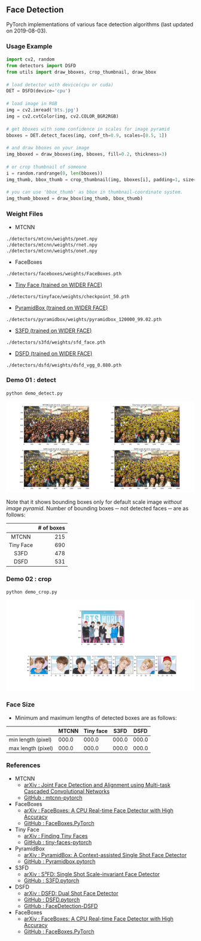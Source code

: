 ## Face Detection
PyTorch implementations of various face detection algorithms (last updated on 2019-08-03).

### Usage Example
```python
import cv2, random
from detectors import DSFD
from utils import draw_bboxes, crop_thumbnail, draw_bbox

# load detector with device(cpu or cuda)
DET = DSFD(device='cpu')

# load image in RGB
img = cv2.imread('bts.jpg')
img = cv2.cvtColor(img, cv2.COLOR_BGR2RGB)

# get bboxes with some confidence in scales for image pyramid
bboxes = DET.detect_faces(img, conf_th=0.9, scales=[0.5, 1])

# and draw bboxes on your image
img_bboxed = draw_bboxes(img, bboxes, fill=0.2, thickness=3)

# or crop thumbnail of someone
i = random.randrange(0, len(bboxes))
img_thumb, bbox_thumb = crop_thumbnail(img, bboxes[i], padding=1, size=100)

# you can use 'bbox_thumb' as bbox in thumbnail-coordinate system.
img_thumb_bboxed = draw_bbox(img_thumb, bbox_thumb)
```

### Weight Files
* MTCNN
```
./detectors/mtcnn/weights/pnet.npy
./detectors/mtcnn/weights/rnet.npy
./detectors/mtcnn/weights/onet.npy
```
* FaceBoxes
```
./detectors/faceboxes/weights/FaceBoxes.pth
```
* [Tiny Face (trained on WIDER FACE)](https://drive.google.com/open?id=1vdKzrfQ4cXeI157NEJoeI1ECZ66GFEKE)
```
./detectors/tinyface/weights/checkpoint_50.pth
```
* [PyramidBox (trained on WIDER FACE)](https://drive.google.com/open?id=1jLHIwN15u73qr-8rmthZEZWQfnAq6N9C)
```
./detectors/pyramidbox/weights/pyramidbox_120000_99.02.pth
```
* [S3FD (trained on WIDER FACE)](https://drive.google.com/open?id=1ktVh55p-Ynu6LonSyZtaUJxU23BS0Pdk)
```
./detectors/s3fd/weights/sfd_face.pth
``` 
* [DSFD (trained on WIDER FACE)](https://drive.google.com/open?id=1ZVzJqbjoymnKl11jDc-VGkVgzBqR3rZZ)
```
./detectors/dsfd/weights/dsfd_vgg_0.880.pth
```

### Demo 01 : detect
```
python demo_detect.py
```
![](selfie_demo.png)

Note that it shows bounding boxes only for default scale image *without image pyramid*. Number of bounding boxes ─ not detected faces ─ are as follows:

|     | # of boxes |
| :-: | -: |
| MTCNN | 215 |
| Tiny Face | 690 |
| S3FD | 478 |
| DSFD | 531 |

### Demo 02 : crop
```
python demo_crop.py
```

![](bts_demo.png)

### Face Size
* Minimum and maximum lengths of detected boxes are as follows:

|                    | MTCNN | Tiny face | S3FD  | DSFD  |
|         -          |   -   |     -     |   -   |   -   |
| min length (pixel) | 000.0 |   000.0   | 000.0 | 000.0 |
| max length (pixel) | 000.0 |   000.0   | 000.0 | 000.0 |

### References
* MTCNN
    * [arXiv : Joint Face Detection and Alignment using Multi-task Cascaded Convolutional Networks](https://arxiv.org/abs/1604.02878)
    * [GitHub : mtcnn-pytorch](https://github.com/TropComplique/mtcnn-pytorch)
* FaceBoxes
    * [arXiv : FaceBoxes: A CPU Real-time Face Detector with High Accuracy](https://arxiv.org/abs/1708.05234)
    * [GitHub : FaceBoxes.PyTorch](https://github.com/zisianw/FaceBoxes.PyTorch)
* Tiny Face
    * [arXiv : Finding Tiny Faces](https://arxiv.org/abs/1612.04402)
    * [GitHub : tiny-faces-pytorch](https://github.com/varunagrawal/tiny-faces-pytorch)
* PyramidBox
    * [arXiv : PyramidBox: A Context-assisted Single Shot Face Detector](https://arxiv.org/abs/1803.07737)
    * [GitHub : Pyramidbox.pytorch](https://github.com/yxlijun/Pyramidbox.pytorch)
* S3FD
    * [arXiv : S³FD: Single Shot Scale-invariant Face Detector](https://arxiv.org/abs/1708.05237)
    * [GitHub : S3FD.pytorch](https://github.com/yxlijun/S3FD.pytorch)
* DSFD
    * [arXiv : DSFD: Dual Shot Face Detector](https://arxiv.org/abs/1810.10220)
    * [GitHub : DSFD.pytorch](https://github.com/yxlijun/DSFD.pytorch)
    * [GitHub : FaceDetection-DSFD](https://github.com/TencentYoutuResearch/FaceDetection-DSFD)
* FaceBoxes
    * [arXiv : FaceBoxes: A CPU Real-time Face Detector with High Accuracy](https://arxiv.org/abs/1708.05234)
    * [GitHub : FaceBoxes.PyTorch](https://github.com/zisianw/FaceBoxes.PyTorch)
